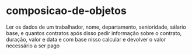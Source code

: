 # composicao-de-objetos

Ler os dados de um trabalhador, nome, departamento, senioridade, sálario base, e quantos contratos após disso pedir informação sobre o contrato, duração, valor e data e com base nisso calcular e devolver o valor necessário a ser pago
